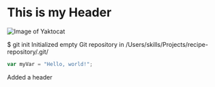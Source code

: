 # This is my Header


![Image of Yaktocat](https://octodex.github.com/images/yaktocat.png)


$ git init
Initialized empty Git repository in /Users/skills/Projects/recipe-repository/.git/


``` javascript
var myVar = "Hello, world!";
```
Added a header
